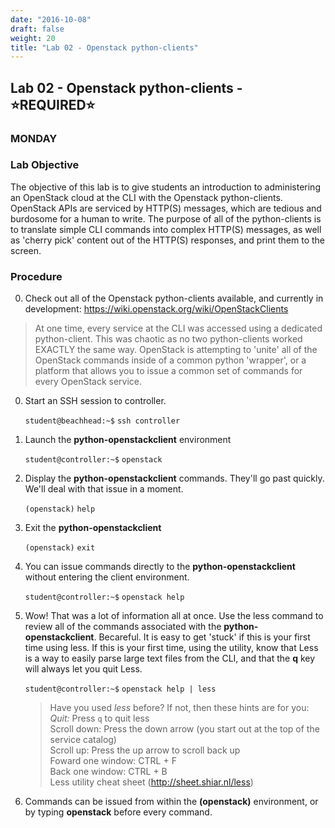 ```yaml
---
date: "2016-10-08"
draft: false
weight: 20
title: "Lab 02 - Openstack python-clients"
---
```


## Lab 02 - Openstack python-clients - &#x2B50;REQUIRED&#x2B50;

### MONDAY

### Lab Objective

The objective of this lab is to give students an introduction to administering an OpenStack cloud at the CLI with the Openstack python-clients. OpenStack APIs are serviced by HTTP(S) messages, which are tedious and burdosome for a human to write. The purpose of all of the python-clients is to translate simple CLI commands into complex HTTP(S) messages, as well as 'cherry pick' content out of the HTTP(S) responses, and print them to the screen.

### Procedure

0. Check out all of the Openstack python-clients available, and currently in development: https://wiki.openstack.org/wiki/OpenStackClients

  > At one time, every service at the CLI was accessed using a dedicated python-client. This was chaotic as no two python-clients worked EXACTLY the same way.  OpenStack is attempting to 'unite' all of the OpenStack commands inside of a common python 'wrapper', or a platform that allows you to issue a common set of commands for every OpenStack service. 

0. Start an SSH session to controller.

    `student@beachhead:~$` `ssh controller`
    
0. Launch the **python-openstackclient** environment

    `student@controller:~$` `openstack`
	
0. Display the **python-openstackclient** commands. They'll go past quickly. We'll deal with that issue in a moment.
    
    `(openstack)` `help`

0. Exit the **python-openstackclient**
	
    `(openstack)` `exit`

0. You can issue commands directly to the **python-openstackclient** without entering the client environment. 

    `student@controller:~$` `openstack help`

0. Wow! That was a lot of information all at once. Use the less command to review all of the commands associated with the **python-openstackclient**. Becareful. It is easy to get 'stuck' if this is your first time using less. If this is your first time, using the utility, know that Less is a way to easily parse large text files from the CLI, and that the **q** key will always let you quit Less.
	
    `student@controller:~$` `openstack help | less`
	
    > Have you used *less* before?  If not, then these hints are for you:  
    *Quit:* Press `q` to quit less  
    Scroll down: Press the down arrow (you start out at the top of the service catalog)  
    Scroll up: Press the up arrow to scroll back up  
    Foward one window: CTRL + F  
    Back one window: CTRL + B  
    Less utility cheat sheet (http://sheet.shiar.nl/less)

0. Commands can be issued from within the **(openstack)** environment, or by typing **openstack** before every command.
